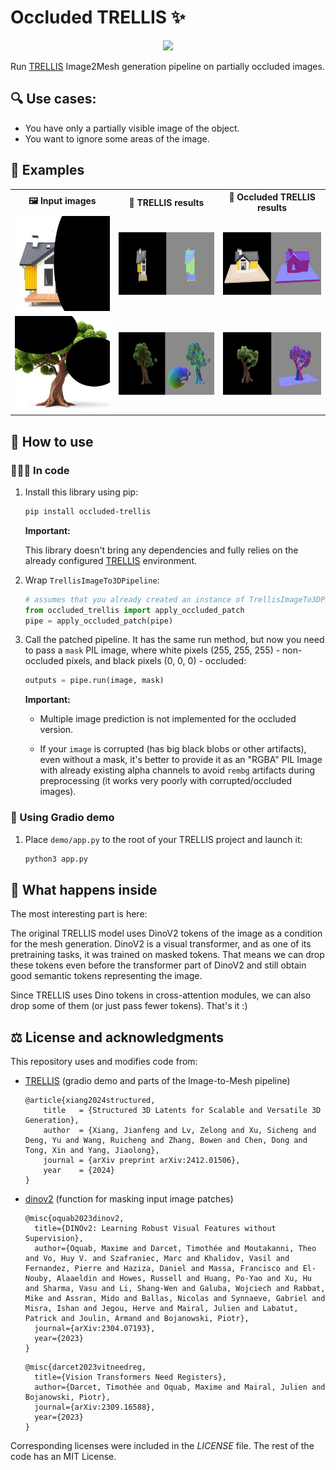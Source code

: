 # Occluded TRELLIS ✨
<p align="center">
<a href='https://huggingface.co/spaces/cortwave/OccludedTRELLIS'><img src='https://img.shields.io/badge/%F0%9F%A4%97%20Hugging%20Face-Live_Demo-blue'></a>
</p>

Run [TRELLIS](https://github.com/microsoft/TRELLIS) Image2Mesh generation pipeline on partially occluded images.

## 🔍 Use cases:
* You have only a partially visible image of the object.
* You want to ignore some areas of the image.

## 🎨 Examples
<table>
  <tr>
    <th>🖼️ Input images</th>
    <th>🥷 TRELLIS results</th>
    <th>🌟 Occluded TRELLIS results</th>
  </tr>
  <tr>
    <td><img src="./assets/1_masked.jpg" alt="img1" width="200"/></td>
    <td><img src="./assets/1_trellis.png" alt="img1" width="200" height="100"/></td>
    <td><img src="./assets/1_occluded_trellis.png" alt="img1" width="200" height="100"/></td>
  </tr>
  <tr>
    <td><img src="./assets/2_masked.jpg" alt="img2" width="200"/></td>
    <td><img src="./assets/2_trellis.png" alt="img2" width="200" height="100"/></td>
    <td><img src="./assets/2_occluded_trellis.png" alt="img2" width="200" height="100"/></td>
  </tr>
</table>


## 🔧 How to use

### 👨🏻‍💻 In code
1. Install this library using pip:
    ```bash
    pip install occluded-trellis
    ```
    **Important:**

    This library doesn't bring any dependencies and fully relies on the already configured [TRELLIS](https://github.com/microsoft/TRELLIS)
    environment.

2. Wrap `TrellisImageTo3DPipeline`:
   ```python
   # assumes that you already created an instance of TrellisImageTo3DPipeline as pipe
   from occluded_trellis import apply_occluded_patch
   pipe = apply_occluded_patch(pipe)
   ```

3. Call the patched pipeline. It has the same run method, but now you need to pass a `mask` PIL image, where white pixels (255, 255, 255) -
non-occluded pixels, and black pixels (0, 0, 0) - occluded:
   ```python
   outputs = pipe.run(image, mask) 
   ```
   **Important:**

    - Multiple image prediction is not implemented for the occluded version.
    
    - If your `image` is corrupted (has big black blobs or other artifacts), even without a mask, it's better to
      provide it as an "RGBA" PIL Image with already existing alpha channels to avoid `rembg` artifacts during preprocessing (it works
      very poorly with corrupted/occluded images).
### 🔸 Using Gradio demo
1. Place `demo/app.py` to the root of your TRELLIS project and launch it:
    ```bash
    python3 app.py
    ```

## 🧐 What happens inside

The most interesting part is here:

The original TRELLIS model uses DinoV2 tokens of the image as a condition for the mesh generation. DinoV2 is a visual transformer,
and as one of its pretraining tasks, it was trained on masked tokens. That means we can drop these tokens even before the transformer
part of DinoV2 and still obtain good semantic tokens representing the image.

Since TRELLIS uses Dino tokens in cross-attention modules, we can also drop some of them (or just
pass fewer tokens). That's it :)

## ⚖️ License and acknowledgments

This repository uses and modifies code from:
* [TRELLIS](https://github.com/microsoft/TRELLIS) (gradio demo and parts of the Image-to-Mesh pipeline)
    ```
    @article{xiang2024structured,
        title   = {Structured 3D Latents for Scalable and Versatile 3D Generation},
        author  = {Xiang, Jianfeng and Lv, Zelong and Xu, Sicheng and Deng, Yu and Wang, Ruicheng and Zhang, Bowen and Chen, Dong and Tong, Xin and Yang, Jiaolong},
        journal = {arXiv preprint arXiv:2412.01506},
        year    = {2024}
    }
    ```
* [dinov2](https://github.com/facebookresearch/dinov2) (function for masking input image patches)
    ```
    @misc{oquab2023dinov2,
      title={DINOv2: Learning Robust Visual Features without Supervision},
      author={Oquab, Maxime and Darcet, Timothée and Moutakanni, Theo and Vo, Huy V. and Szafraniec, Marc and Khalidov, Vasil and Fernandez, Pierre and Haziza, Daniel and Massa, Francisco and El-Nouby, Alaaeldin and Howes, Russell and Huang, Po-Yao and Xu, Hu and Sharma, Vasu and Li, Shang-Wen and Galuba, Wojciech and Rabbat, Mike and Assran, Mido and Ballas, Nicolas and Synnaeve, Gabriel and Misra, Ishan and Jegou, Herve and Mairal, Julien and Labatut, Patrick and Joulin, Armand and Bojanowski, Piotr},
      journal={arXiv:2304.07193},
      year={2023}
    }
    ```
    ```
    @misc{darcet2023vitneedreg,
      title={Vision Transformers Need Registers},
      author={Darcet, Timothée and Oquab, Maxime and Mairal, Julien and Bojanowski, Piotr},
      journal={arXiv:2309.16588},
      year={2023}
    }
    ```
Corresponding licenses were included in the *LICENSE* file. The rest of the code has an MIT License.
